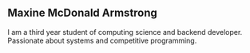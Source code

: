 ## Maxine McDonald Armstrong

I am a third year student of computing science and backend developer. Passionate about systems and competitive programming.
